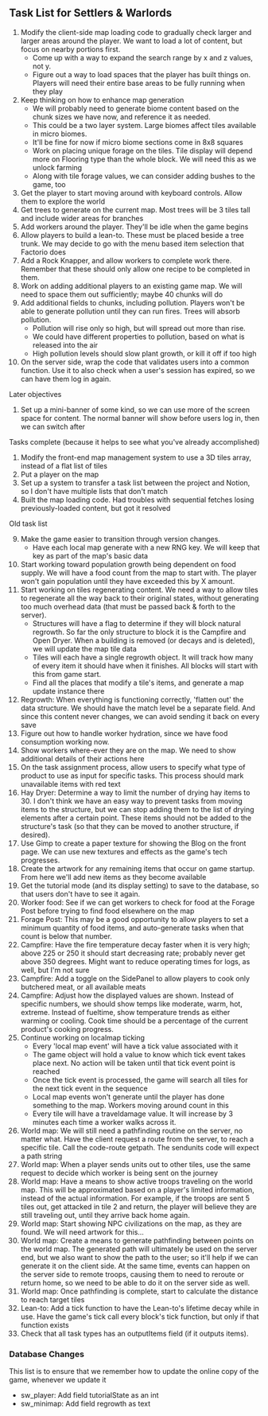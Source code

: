 ## Task List for Settlers & Warlords

1.  Modify the client-side map loading code to gradually check larger and larger areas around the player. We want to load a lot of content, but focus on nearby portions first.
    -   Come up with a way to expand the search range by x and z values, not y.
    -   Figure out a way to load spaces that the player has built things on. Players will need their entire base areas to be fully running when they play
2.  Keep thinking on how to enhance map generation
    -   We will probably need to generate biome content based on the chunk sizes we have now, and reference it as needed.
    -   This could be a two layer system. Large biomes affect tiles available in micro biomes.
    -   It'll be fine for now if micro biome sections come in 8x8 squares
    -   Work on placing unique forage on the tiles. Tile display will depend more on Flooring type than the whole block. We will need this as we unlock farming
    -   Along with tile forage values, we can consider adding bushes to the game, too
3.  Get the player to start moving around with keyboard controls. Allow them to explore the world
4.  Get trees to generate on the current map. Most trees will be 3 tiles tall and include wider areas for branches
5.  Add workers around the player. They'll be idle when the game begins
6.  Allow players to build a lean-to. These must be placed beside a tree trunk. We may decide to go with the menu based item selection that Factorio does
7.  Add a Rock Knapper, and allow workers to complete work there. Remember that these should only allow one recipe to be completed in them.
8.  Work on adding additional players to an existing game map. We will need to space them out sufficiently; maybe 40 chunks will do
9.  Add additional fields to chunks, including pollution. Players won't be able to generate pollution until they can run fires. Trees will absorb pollution.
    -   Pollution will rise only so high, but will spread out more than rise.
    -   We could have different properties to pollution, based on what is released into the air
    -   High pollution levels should slow plant growth, or kill it off if too high
10. On the server side, wrap the code that validates users into a common function. Use it to also check when a user's session has expired, so we can have them log in again.

Later objectives

1.  Set up a mini-banner of some kind, so we can use more of the screen space for content. The normal banner will show before users log in, then we can switch after

Tasks complete (because it helps to see what you've already accomplished)

1.  Modify the front-end map management system to use a 3D tiles array, instead of a flat list of tiles
2.  Put a player on the map
3.  Set up a system to transfer a task list between the project and Notion, so I don't have multiple lists that don't match
4.  Built the map loading code. Had troubles with sequential fetches losing previously-loaded content, but got it resolved

Old task list

9.  Make the game easier to transition through version changes.
    -   Have each local map generate with a new RNG key. We will keep that key as part of the map's basic data
10. Start working toward population growth being dependent on food supply. We will have a food count from the map to start with. The player won't gain population until they have exceeded this by X amount.
11. Start working on tiles regenerating content. We need a way to allow tiles to regenerate all the way back to their original states, without generating too much overhead data (that must be passed back & forth to the server).
    -   Structures will have a flag to determine if they will block natural regrowth. So far the only structure to block it is the Campfire and Open Dryer. When a building is removed (or decays and is deleted), we will update the map tile data
    -   Tiles will each have a single regrowth object. It will track how many of every item it should have when it finishes. All blocks will start with this from game start.
    -   Find all the places that modify a tile's items, and generate a map update instance there
12. Regrowth: When everything is functioning correctly, 'flatten out' the data structure. We should have the match level be a separate field. And since this content never changes, we can avoid sending it back on every save
13. Figure out how to handle worker hydration, since we have food consumption working now.
14. Show workers where-ever they are on the map. We need to show additional details of their actions here
15. On the task assignment process, allow users to specify what type of product to use as input for specific tasks. This process should mark unavailable items with red text
16. Hay Dryer: Determine a way to limit the number of drying hay items to 30. I don't think we have an easy way to prevent tasks from moving items to the structure, but we can stop adding them to the list of drying elements after a certain point. These items should not be added to the structure's task (so that they can be moved to another structure, if desired).
17. Use Gimp to create a paper texture for showing the Blog on the front page. We can use new textures and effects as the game's tech progresses.
18. Create the artwork for any remaining items that occur on game startup. From here we'll add new items as they become available
19. Get the tutorial mode (and its display setting) to save to the database, so that users don't have to see it again.
20. Worker food: See if we can get workers to check for food at the Forage Post before trying to find food elsewhere on the map
21. Forage Post: This may be a good opportunity to allow players to set a minimum quantity of food items, and auto-generate tasks when that count is below that number.
22. Campfire: Have the fire temperature decay faster when it is very high; above 225 or 250 it should start decreasing rate; probably never get above 350 degrees. Might want to reduce operating times for logs, as well, but I'm not sure
23. Campfire: Add a toggle on the SidePanel to allow players to cook only butchered meat, or all available meats
24. Campfire: Adjust how the displayed values are shown. Instead of specific numbers, we should show temps like moderate, warm, hot, extreme. Instead of fueltime, show temperature trends as either warming or cooling. Cook time should be a percentage of the current product's cooking progress.
25. Continue working on localmap ticking
    -   Every 'local map event' will have a tick value associated with it
    -   The game object will hold a value to know which tick event takes place next. No action will be taken until that tick event point is reached
    -   Once the tick event is processed, the game will search all tiles for the next tick event in the sequence
    -   Local map events won't generate until the player has done something to the map. Workers moving around count in this
    -   Every tile will have a traveldamage value. It will increase by 3 minutes each time a worker walks across it.
26. World map: We will still need a pathfinding routine on the server, no matter what. Have the client request a route from the server, to reach a specific tile. Call the code-route getpath. The sendunits code will expect a path string
27. World map: When a player sends units out to other tiles, use the same request to decide which worker is being sent on the journey
28. World map: Have a means to show active troops traveling on the world map. This will be approximated based on a player's limited information, instead of the actual information. For example, if the troops are sent 5 tiles out, get attacked in tile 2 and return, the player will believe they are still traveling out, until they arrive back home again.
29. World map: Start showing NPC civilizations on the map, as they are found. We will need artwork for this...
30. World map: Create a means to generate pathfinding between points on the world map. The generated path will ultimately be used on the server end, but we also want to show the path to the user; so it'll help if we can generate it on the client side. At the same time, events can happen on the server side to remote troops, causing them to need to reroute or return home, so we need to be able to do it on the server side as well.
31. World map: Once pathfinding is complete, start to calculate the distance to reach target tiles
32. Lean-to: Add a tick function to have the Lean-to's lifetime decay while in use. Have the game's tick call every block's tick function, but only if that function exists
33. Check that all task types has an outputItems field (if it outputs items).

### Database Changes

This list is to ensure that we remember how to update the online copy of the game, whenever we update it

-   sw_player: Add field tutorialState as an int
-   sw_minimap: Add field regrowth as text
